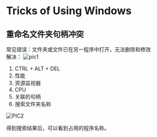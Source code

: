 # Tricks of Using Windows

## 重命名文件夹句柄冲突

常见错误：文件夹或文件已在另一程序中打开，无法删除和修改  
解决： 
![pic1](https://img-blog.csdnimg.cn/20190516015402346.png?x-oss-process=image/watermark,type_ZmFuZ3poZW5naGVpdGk,shadow_10,text_aHR0cHM6Ly9ibG9nLmNzZG4ubmV0L3podXpiWVI=,size_16,color_FFFFFF,t_70)

1. CTRL + ALT + DEL
2. 性能
3. 资源监视器
4. CPU
5. 关联的句柄
6. 搜索文件夹名称

![PIC2](https://img-blog.csdnimg.cn/20190516015450256.png?x-oss-process=image/watermark,type_ZmFuZ3poZW5naGVpdGk,shadow_10,text_aHR0cHM6Ly9ibG9nLmNzZG4ubmV0L3podXpiWVI=,size_16,color_FFFFFF,t_70)   

得到搜索结果后，可以看到占用的程序名称。

